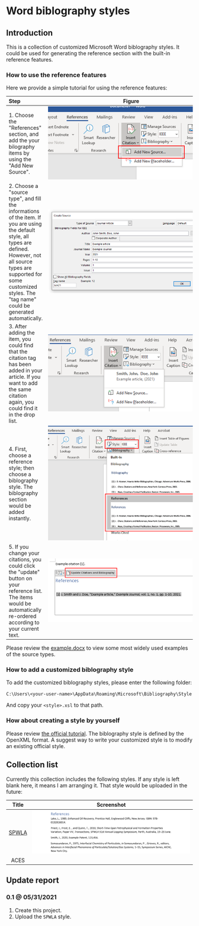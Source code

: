 # Word biblography styles

## Introduction

This is a collection of customized Microsoft Word biblography styles. It could be used for generating the reference section with the built-in reference features.

### How to use the reference features

Here we provide a simple tutorial for using the reference features:

|  Step  |  Figure  |
| :----- | :------: |
| 1. Choose the "References" section, and add the your bilography items by using the "Add New Source". | <img src="./display/intro-1.png" style="min-width: 450px"> |
| 2. Choose a "source type", and fill the informations of the item. If you are using the default style, all types are defined. However, not all source types are supported for some customized styles. The "tag name" could be generated automatically. | <img src="./display/intro-2.png" style="min-width: 450px"> |
| 3. After adding the item, you could find that the citation tag has been added in your article. If you want to add the same citation again, you could find it in the drop list. | <img src="./display/intro-3.png" style="min-width: 450px"> |
| 4. First, choose a reference style; then choose a biblography style. The biblography section would be added instantly. | <img src="./display/intro-4.png" style="min-width: 450px"> |
| 5. If you change your citations, you could click the "update" button on your reference list. The items would be automatically re-ordered according to your current text. | <img src="./display/intro-5.png" style="min-width: 450px"> |

Please review the [example.docx](./example.docx) to view some most widely used examples of the source types.

### How to add a customized biblography style

To add the customized biblography styles, please enter the following folder:

```batch
C:\Users\<your-user-name>\AppData\Roaming\Microsoft\Bibliography\Style
```

And copy your `<style>.xsl` to that path.

### How about creating a style by yourself

Please review [the official tutorial][ms-style]. The biblography style is defined by the OpenXML format. A suggest way to write your customized style is to modify an existing official style.

## Collection list

Currently this collection includes the following styles. If any style is left blank here, it means I am arranging it. That style would be uploaded in the future:

| Title | Screenshot|
| :-----: | :-----: |
| [SPWLA][ex-spwla] | ![](./display/fig-spwla.png) |
| ACES |  |

## Update report

### 0.1 @ 05/31/2021

1. Create this project.
2. Upload the `SPWLA` style.

[ms-style]:https://docs.microsoft.com/en-us/office/vba/word/concepts/objects-properties-methods/create-custom-bibliography-styles "Create Custom Bibliography Styles"
[ex-spwla]:../../tree/SPWLA
[ex-aces]:../../tree/ACES
